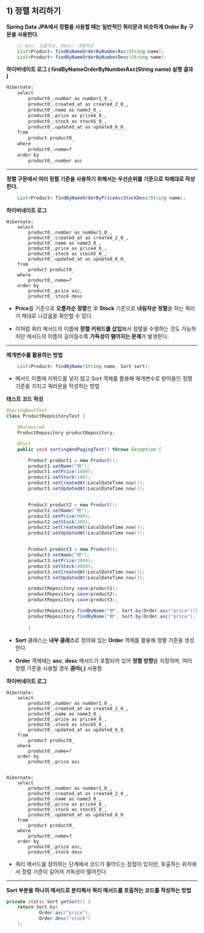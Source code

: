 ## **1) 정렬 처리하기**

**Spring Data JPA에서 정렬을 사용할 때는 일반적인 쿼리문과 비슷하게 Order By 구문을 사용한다.**

```java
    // Asc: 오름차순, Desc: 내림차순
    List<Product> findByNameOrderByNumberAsc(String name);
    List<Product> findByNameOrderByNumberDesc(String name);
```

**하이버네이트 로그 ( findByNameOrderByNumberAsc(String name) 실행 결과 )** 

```xml
Hibernate: 
    select
        product0_.number as number1_0_,
        product0_.created_at as created_2_0_,
        product0_.name as name3_0_,
        product0_.price as price4_0_,
        product0_.stock as stock5_0_,
        product0_.updated_at as updated_6_0_ 
    from
        product product0_ 
    where
        product0_.name=? 
    order by
        product0_.number asc
```

---

**정렬 구문에서 여러 정렬 기준을 사용하기 위해서는 우선순위를 기준으로 차례대로 작성한다.**

```java
    List<Product> findByNameOrderByPriceAscStockDesc(String name);
```

**하이버네이트 로그**

```text
Hibernate: 
    select
        product0_.number as number1_0_,
        product0_.created_at as created_2_0_,
        product0_.name as name3_0_,
        product0_.price as price4_0_,
        product0_.stock as stock5_0_,
        product0_.updated_at as updated_6_0_ 
    from
        product product0_ 
    where
        product0_.name=? 
    order by
        product0_.price asc,
        product0_.stock desc
```

- **Price**를 기준으로 **오름차순 정렬**한 후 **Stock** 기준으로 **내림차순 정렬**을 하는 쿼리가 제대로 나갔음을 확인할 수 있다.

- 이처럼 쿼리 메서드의 이름에 **정렬 키워드를 삽입**해서 정렬을 수행하는 것도 가능하지만 메서드의 이름이 길어질수록
**가독성이 떨어지는 문제**가 발생한다.

---

**매개변수를 활용하는 방법**

```java
    List<Product> findByName(String name, Sort sort);
```

- 메서드 이름에 키워드를 넣지 않고 Sort 객체를 활용해 매개변수로 받아들인 정렬 기준을 가지고 쿼리문을 작성하는 방법

**테스트 코드 작성**

```java
@SpringBootTest
class ProductRepositoryTest {

    @Autowired
    ProductRepository productRepository;

    @Test
    public void sortingAndPagingTest() throws Exception {

        Product product1 = new Product();
        product1.setName("펜");
        product1.setPrice(1000);
        product1.setStock(100);
        product1.setCreatedAt(LocalDateTime.now());
        product1.setUpdatedAt(LocalDateTime.now());


        Product product2 = new Product();
        product2.setName("펜");
        product2.setPrice(000);
        product2.setStock(300);
        product2.setCreatedAt(LocalDateTime.now());
        product2.setUpdatedAt(LocalDateTime.now());


        Product product3 = new Product();
        product3.setName("펜");
        product3.setPrice(3000);
        product3.setStock(4000);
        product3.setCreatedAt(LocalDateTime.now());
        product3.setUpdatedAt(LocalDateTime.now());

        productRepository.save(product1);
        productRepository.save(product2);
        productRepository.save(product3);

        productRepository.findByName("펜", Sort.by(Order.asc("price")));
        productRepository.findByName("펜", Sort.by(Order.asc("price"), Order.desc("stock")));
        
        }
```

- **Sort** 클래스는 **내부 클래스**로 정의돼 있는 **Order** 객체를 활용해 정렬 기준을 생성한다.

- **Order** 객체에는 **asc**, **desc** 메서드가 포함되어 있어 **정렬 방향**을 지정하며, 여러 정렬 기준을 사용할 경우 **콤마(,)** 사용함

**하이버네이트 로그**

```text
Hibernate: 
    select
        product0_.number as number1_0_,
        product0_.created_at as created_2_0_,
        product0_.name as name3_0_,
        product0_.price as price4_0_,
        product0_.stock as stock5_0_,
        product0_.updated_at as updated_6_0_ 
    from
        product product0_ 
    where
        product0_.name=? 
    order by
        product0_.price asc
        
        
Hibernate: 
    select
        product0_.number as number1_0_,
        product0_.created_at as created_2_0_,
        product0_.name as name3_0_,
        product0_.price as price4_0_,
        product0_.stock as stock5_0_,
        product0_.updated_at as updated_6_0_ 
    from
        product product0_ 
    where
        product0_.name=? 
    order by
        product0_.price asc,
        product0_.stock desc
```

- 쿼리 메서드를 정의하는 단계에서 코드가 줄어드는 장점이 있지만, 호출하는 위치에서 정렬 기준이 길어져 가독성이 떨어진다.

---

**Sort 부분을 하나의 메서드로 분리해서 쿼리 메서드를 호출하는 코드를 작성하는 방법**

```java
private static Sort getSort() {
    return Sort.by(
            Order.asc("price"),
            Order.desc("stock")
    );
```